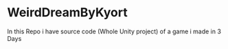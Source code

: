 # WeirdDreamByKyort
In this Repo i have source code (Whole Unity project) of a game i made in 3 Days
